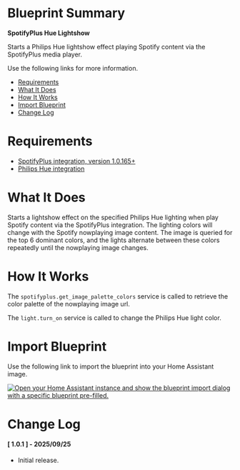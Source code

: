 # Blueprint Summary

__SpotifyPlus Hue Lightshow__

Starts a Philips Hue lightshow effect playing Spotify content via the SpotifyPlus media player.

Use the following links for more information.
* [Requirements](#requirements)
* [What It Does](#what-does-it-do)
* [How It Works](#how-it-works)
* [Import Blueprint](#import-blueprint)
* [Change Log](#change-log)


# Requirements
* [SpotifyPlus integration, version 1.0.165+](https://github.com/thlucas1/homeassistantcomponent_spotifyplus/wiki/)
* [Philips Hue integration](https://www.home-assistant.io/integrations/hue/)


# What It Does

Starts a lightshow effect on the specified Philips Hue lighting when play Spotify content via the SpotifyPlus integration.
The lighting colors will change with the Spotify nowplaying image content.  The image is queried for the top 6 dominant
colors, and the lights alternate between these colors repeatedly until the nowplaying image changes.

# How It Works

The `spotifyplus.get_image_palette_colors` service is called to retrieve the color palette of the nowplaying image url.

The `light.turn_on` service is called to change the Philips Hue light color.

# Import Blueprint

Use the following link to import the blueprint into your Home Assistant image.

<a href="https://my.home-assistant.io/redirect/blueprint_import/?blueprint_url=https%3A%2F%2Fgithub.com%2Fthlucas1%2Fhomeassistant_blueprints%2Fblob%2Fmaster%2Fspotifyplus%2Fspotifyplus_hue_lightshow.yaml%3Fversion=1.0.1"><img src="https://my.home-assistant.io/badges/blueprint_import.svg" alt="Open your Home Assistant instance and show the blueprint import dialog with a specific blueprint pre-filled." width="" height="" loading="lazy"></a>


# Change Log

#### [ 1.0.1 ] - 2025/09/25

  * Initial release.
